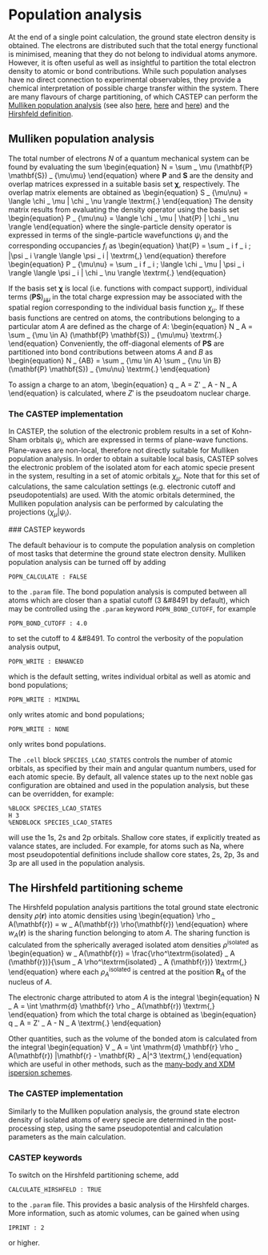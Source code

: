 # Population analysis

At the end of a single point calculation, the ground state electron density is obtained. The electrons are distributed such that the total energy functional is minimised, meaning that they do not
belong to individual atoms anymore. However, it is often useful as well as insightful to partition the total electron density to atomic or bond contributions. While such population analyses have no
direct connection to experimental observables, they provide a chemical interpretation of possible charge transfer within the system. There are many flavours of charge partitioning, of which CASTEP can
perform the [Mulliken population analysis](https://doi.org/10.1063/1.1740588) (see also [here](https://doi.org/10.1063/1.1740589), [here](https://doi.org/10.1063/1.1741876) and [here](https://doi.org/10.1063/1.1741877)) and the [Hirshfeld definition](https://doi.org/10.1007/BF00549096).

## Mulliken population analysis

The total number of electrons $N$ of a quantum mechanical system can be found by evaluating the sum
\begin{equation}
N = \sum _ \mu (\mathbf{P} \mathbf{S}) _ {\mu\mu}
\end{equation}
where $\mathbf{P}$ and $\mathbf{S}$ are the density and overlap matrices expressed in a suitable basis set $\boldsymbol{\chi}$, respectively. The overlap matrix elements are obtained as
\begin{equation}
S _ {\mu\nu} = \langle \chi _ \mu | \chi _ \nu \rangle
\textrm{.}
\end{equation}
The density matrix results from evaluating the density operator using the basis set
\begin{equation}
P _ {\mu\nu} = \langle \chi _ \mu | \hat{P} | \chi _ \nu \rangle
\end{equation}
where the single-particle density operator is expressed in terms of the single-particle wavefunctions $\psi _ i$ and the corresponding occupancies $f _ i$ as 
\begin{equation}
\hat{P} = \sum _ i f _ i \; |\psi _ i \rangle \langle \psi _ i |
\textrm{,}
\end{equation}
therefore
\begin{equation}
P _ {\mu\nu} = \sum _ i f _ i \; \langle \chi _ \mu | \psi _ i \rangle \langle \psi _ i | \chi _ \nu \rangle
\textrm{.}
\end{equation}

If the basis set $\boldsymbol{\chi}$ is local (i.e. functions with compact support), individual terms $(\mathbf{P} \mathbf{S}) _ {\mu\mu}$ in the total charge expression may be associated with the
spatial region corresponding to the individual basis function $\chi _ \mu$. If these basis functions are centred on atoms, the contributions belonging to a particular atom $A$ are defined as the
charge of $A$:
\begin{equation}
N _ A = \sum _ {\mu \in A} (\mathbf{P} \mathbf{S}) _ {\mu\mu}
\textrm{.}
\end{equation}
Conveniently, the off-diagonal elements of $\mathbf{P} \mathbf{S}$ are partitioned into bond contributions between atoms $A$ and $B$ as
\begin{equation}
N _ {AB} = \sum _ {\mu \in A} \sum _ {\nu \in B} (\mathbf{P} \mathbf{S}) _ {\mu\nu}
\textrm{.}
\end{equation}

To assign a charge to an atom,
\begin{equation}
q _ A = Z' _ A - N _ A
\end{equation}
is calculated, where $Z'$ is the pseudoatom nuclear charge.


### The CASTEP implementation

In CASTEP, the solution of the electronic problem results in a set of Kohn-Sham orbitals $\psi _ i$, which are expressed in terms of plane-wave functions. Plane-waves are non-local, therefore not
directly suitable for Mulliken population analysis. In order to obtain a suitable local basis, CASTEP solves the electronic problem of the isolated atom for each atomic specie present in the system,
resulting in a set of atomic orbitals $\chi _ \mu$. Note that for this set of calculations, the same calculation settings (e.g. electronic cutoff and pseudopotentials) are used. With the atomic
orbitals determined, the Mulliken population analysis can be performed by calculating the projections $\langle \chi _ \mu | \psi _ i \rangle$.

### CASTEP keywords

The default behaviour is to compute the population analysis on completion of most tasks that determine the ground state electron density. Mulliken population analysis can be turned off by adding
```
POPN_CALCULATE : FALSE
```
to the `.param` file. The bond population analysis is computed between all atoms which are closer than a spatial cutoff (3 &#8491 by default), which may be controlled using the `.param` keyword `POPN_BOND_CUTOFF`, for
example
```
POPN_BOND_CUTOFF : 4.0
```
to set the cutoff to 4 &#8491. To control the verbosity of the population analysis output,
```
POPN_WRITE : ENHANCED
```
which is the default setting, writes individual orbital as well as atomic and bond populations;
```
POPN_WRITE : MINIMAL
```
only writes atomic and bond populations;
```
POPN_WRITE : NONE
```
only writes bond populations.

The `.cell` block `SPECIES_LCAO_STATES` controls the number of atomic orbitals, as specified by their main and angular quantum numbers, used for each atomic specie. By default, all valence states up to the next noble gas configuration are obtained and used
in the population analysis, but these can be overridden, for example:
```
%BLOCK SPECIES_LCAO_STATES
H 3
%ENDBLOCK SPECIES_LCAO_STATES
```
will use the 1s, 2s and 2p orbitals. Shallow core states, if explicitly treated as valance states, are included. For example, for atoms such as Na, where most pseudopotential definitions include shallow core states, 2s, 2p, 3s and 3p are all used in the population analysis.

## The Hirshfeld partitioning scheme

The Hirshfeld population analysis partitions the total ground state electronic density $\rho(\mathbf{r})$ into atomic densities using
\begin{equation}
\rho _ A(\mathbf{r}) = w _ A(\mathbf{r}) \rho(\mathbf{r})
\end{equation}
where $w _ A(\mathbf{r})$ is the sharing function belonging to atom $A$. The sharing function is calculated from the spherically averaged isolated atom densities $\rho^\textrm{isolated}$ as
\begin{equation}
w _ A(\mathbf{r}) = \frac{\rho^\textrm{isolated} _ A (\mathbf{r})}{\sum _ A \rho^\textrm{isolated} _ A (\mathbf{r})}
\textrm{,}
\end{equation}
where each $\rho^\textrm{isolated} _ A$ is centred at the position $\mathbf{R} _ A$ of the nucleus of $A$.

The electronic charge attributed to atom $A$ is the integral 
\begin{equation}
N _ A = \int \mathrm{d} \mathbf{r} \rho _ A(\mathbf{r})
\textrm{,}
\end{equation}
from which the total charge is obtained as
\begin{equation}
q _ A = Z' _ A - N _ A
\textrm{.}
\end{equation}

Other quantities, such as the volume of the bonded atom is calculated from the integral
\begin{equation}
V _ A = \int \mathrm{d} \mathbf{r} \rho _ A(\mathbf{r}) |\mathbf{r} - \mathbf{R} _ A|^3
\textrm{,}
\end{equation}
which are useful in other methods, such as the [many-body and XDM ispersion schemes](../dftd).


### The CASTEP implementation

Similarly to the Mulliken population analysis, the ground state electron density of isolated atoms of every specie are determined in the post-processing step, using the same pseudopotential and
calculation parameters as the main calculation.

### CASTEP keywords

To switch on the Hirshfeld partitioning scheme, add
```
CALCULATE_HIRSHFELD : TRUE
```
to the `.param` file. This provides a basic analysis of the Hirshfeld charges. More information, such as atomic volumes, can be gained when using
```
IPRINT : 2
```
or higher.
